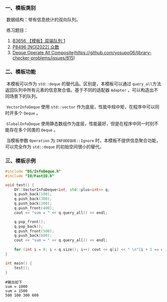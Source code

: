 ### 一、模板类别

​	数据结构：带有信息统计的双向队列。

​	练习题目：

1. [B3656 【模板】双端队列 1](https://www.luogu.com.cn/problem/B3656)
2. [P8496 [NOI2022] 众数](https://www.luogu.com.cn/problem/P8496)
3. [Deque Operate All Composite](https://judge.yosupo.jp/problem/deque_operate_all_composite)(https://github.com/yosupo06/library-checker-problems/issues/815)


### 二、模板功能

​		本模板可以作为 `std::deque` 的替代品。区别是，本模板可以通过 `query_all`方法返回队列中所有元素的信息聚合值。基于不同的适配器 `Adapter` ，可以构造出不同场景下的队列。

​		 `VectorInfoDeque` 使用 `std::vector` 作为底层，性能中规中矩，在程序中可以同时开多个 `Deque` 。

​		 `GlobalInfoDeque` 使用静态数组作为底层，性能最好，但是在程序中同一时刻不能存在多个同类的 `Deque` 。

​		当模板参数 `Operation` 为 `INFODEQUE::Ignore` 时，本模板不提供信息聚合功能，可以完全作为 `std::deque` 的初始空间很小的替代。


### 三、模板示例

```c++
#include "DS/InfoDeque.h"
#include "IO/FastIO.h"

void test() {
    OY::VectorInfoDeque<int, std::plus<int>> q;
    q.push_back(100);
    q.push_back(300);
    q.push_back(200);
    q.push_front(400);
    cout << "sum = " << q.query_all() << endl;

    q.pop_front();
    q.pop_back();
    q.push_front(500);
    q.push_back(600);
    cout << "sum = " << q.query_all() << endl;
    
    for (int i = 0; i < q.size(); i++) cout << q[i] << " \n"[i + 1 == q.size()];
}

int main() {
    test();
}
```

```
#输出如下
sum = 1000
sum = 1500
500 100 300 600

```

